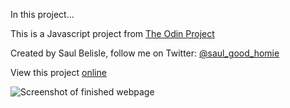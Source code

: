 In this project...

This is a Javascript project from [The Odin Project](https://www.theodinproject.com/lessons/todo-list)

Created by Saul Belisle, follow me on Twitter: [@saul_good_homie](https://twitter.com/saul_good_homie)

View this project [online](https://saul-good-homie.github.io/JS-todo-list-app)

![Screenshot of finished webpage](?raw=true)
